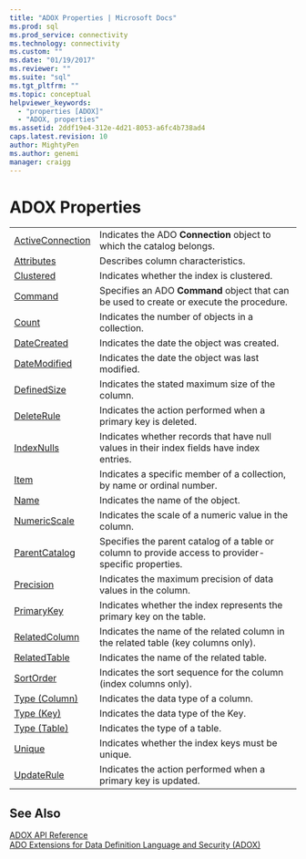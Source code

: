 ```yaml
---
title: "ADOX Properties | Microsoft Docs"
ms.prod: sql
ms.prod_service: connectivity
ms.technology: connectivity
ms.custom: ""
ms.date: "01/19/2017"
ms.reviewer: ""
ms.suite: "sql"
ms.tgt_pltfrm: ""
ms.topic: conceptual
helpviewer_keywords: 
  - "properties [ADOX]"
  - "ADOX, properties"
ms.assetid: 2ddf19e4-312e-4d21-8053-a6fc4b738ad4
caps.latest.revision: 10
author: MightyPen
ms.author: genemi
manager: craigg
---
```

# ADOX Properties
|||  
|-|-|  
|[ActiveConnection](../../../ado/reference/adox-api/activeconnection-property-adox.md)|Indicates the ADO **Connection** object to which the catalog belongs.|  
|[Attributes](../../../ado/reference/adox-api/attributes-property-adox.md)|Describes column characteristics.|  
|[Clustered](../../../ado/reference/adox-api/clustered-property-adox.md)|Indicates whether the index is clustered.|  
|[Command](../../../ado/reference/adox-api/command-property-adox.md)|Specifies an ADO **Command** object that can be used to create or execute the procedure.|  
|[Count](../../../ado/reference/ado-api/count-property-ado.md)|Indicates the number of objects in a collection.|  
|[DateCreated](../../../ado/reference/adox-api/datecreated-property-adox.md)|Indicates the date the object was created.|  
|[DateModified](../../../ado/reference/adox-api/datemodified-property-adox.md)|Indicates the date the object was last modified.|  
|[DefinedSize](../../../ado/reference/adox-api/definedsize-property-adox.md)|Indicates the stated maximum size of the column.|  
|[DeleteRule](../../../ado/reference/adox-api/deleterule-property-adox.md)|Indicates the action performed when a primary key is deleted.|  
|[IndexNulls](../../../ado/reference/adox-api/indexnulls-property-adox.md)|Indicates whether records that have null values in their index fields have index entries.|  
|[Item](../../../ado/reference/ado-api/item-property-ado.md)|Indicates a specific member of a collection, by name or ordinal number.|  
|[Name](../../../ado/reference/adox-api/name-property-adox.md)|Indicates the name of the object.|  
|[NumericScale](../../../ado/reference/adox-api/numericscale-property-adox.md)|Indicates the scale of a numeric value in the column.|  
|[ParentCatalog](../../../ado/reference/adox-api/parentcatalog-property-adox.md)|Specifies the parent catalog of a table or column to provide access to provider-specific properties.|  
|[Precision](../../../ado/reference/adox-api/precision-property-adox.md)|Indicates the maximum precision of data values in the column.|  
|[PrimaryKey](../../../ado/reference/adox-api/primarykey-property-adox.md)|Indicates whether the index represents the primary key on the table.|  
|[RelatedColumn](../../../ado/reference/adox-api/relatedcolumn-property-adox.md)|Indicates the name of the related column in the related table (key columns only).|  
|[RelatedTable](../../../ado/reference/adox-api/relatedtable-property-adox.md)|Indicates the name of the related table.|  
|[SortOrder](../../../ado/reference/adox-api/sortorder-property-adox.md)|Indicates the sort sequence for the column (index columns only).|  
|[Type (Column)](../../../ado/reference/adox-api/type-property-column-adox.md)|Indicates the data type of a column.|  
|[Type (Key)](../../../ado/reference/adox-api/type-property-key-adox.md)|Indicates the data type of the Key.|  
|[Type (Table)](../../../ado/reference/adox-api/type-property-table-adox.md)|Indicates the type of a table.|  
|[Unique](../../../ado/reference/adox-api/unique-property-adox.md)|Indicates whether the index keys must be unique.|  
|[UpdateRule](../../../ado/reference/adox-api/updaterule-property-adox.md)|Indicates the action performed when a primary key is updated.|  
  
## See Also  
 [ADOX API Reference](../../../ado/reference/adox-api/adox-api-reference.md)   
 [ADO Extensions for Data Definition Language and Security (ADOX)](../../../ado/guide/extensions/ado-extensions-for-data-definition-language-and-security-adox.md)
